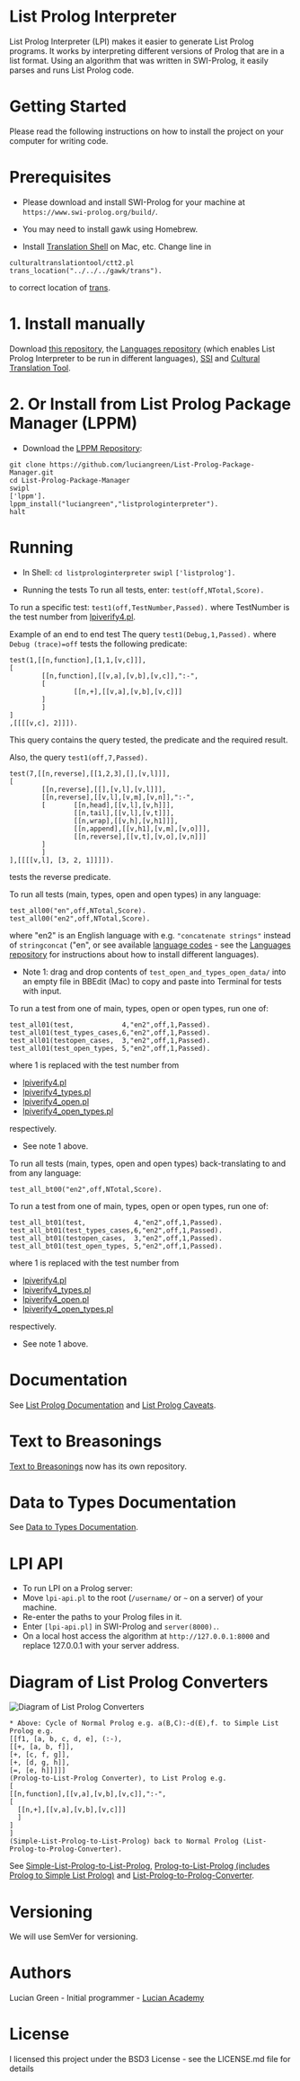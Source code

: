 # List Prolog Interpreter

List Prolog Interpreter (LPI) makes it easier to generate List Prolog programs. It works by interpreting different versions of Prolog that are in a list format. Using an algorithm that was written in SWI-Prolog, it easily parses and runs List Prolog code.

# Getting Started

Please read the following instructions on how to install the project on your computer for writing code.

# Prerequisites

* Please download and install SWI-Prolog for your machine at `https://www.swi-prolog.org/build/`.

* You may need to install gawk using Homebrew.

* Install <a href="https://github.com/soimort/translate-shell">Translation Shell</a> on Mac, etc.
Change line in
```
culturaltranslationtool/ctt2.pl
trans_location("../../../gawk/trans").
```
to correct location of <a href="https://github.com/soimort/translate-shell">trans</a>.

# 1. Install manually

Download <a href="http://github.com/luciangreen/listprologinterpreter/">this repository</a>, the <a href="https://github.com/luciangreen/Languages"> Languages repository</a> (which enables List Prolog Interpreter to be run in different languages), <a href="https://github.com/luciangreen/SSI">SSI</a> and <a href="https://github.com/luciangreen/culturaltranslationtool">Cultural Translation Tool</a>.

# 2. Or Install from List Prolog Package Manager (LPPM)

* Download the <a href="https://github.com/luciangreen/List-Prolog-Package-Manager">LPPM Repository</a>:

```
git clone https://github.com/luciangreen/List-Prolog-Package-Manager.git
cd List-Prolog-Package-Manager
swipl
['lppm'].
lppm_install("luciangreen","listprologinterpreter").
halt
```

# Running

* In Shell:
`cd listprologinterpreter`
`swipl`
`['listprolog'].`    

* Running the tests
To run all tests, enter:
`test(off,NTotal,Score).`

To run a specific test:
`test1(off,TestNumber,Passed).`
where TestNumber is the test number from <a href="lpiverify4.pl">lpiverify4.pl</a>.

Example of an end to end test
The query `test1(Debug,1,Passed).`
where `Debug (trace)=off`
tests the following predicate:
```
test(1,[[n,function],[1,1,[v,c]]],
[
        [[n,function],[[v,a],[v,b],[v,c]],":-",
        [
                [[n,+],[[v,a],[v,b],[v,c]]]
        ]
        ]
]
,[[[[v,c], 2]]]).
```
This query contains the query tested, the predicate and the required result.

Also, the query `test1(off,7,Passed).`
```
test(7,[[n,reverse],[[1,2,3],[],[v,l]]],
[
        [[n,reverse],[[],[v,l],[v,l]]],
        [[n,reverse],[[v,l],[v,m],[v,n]],":-",
        [       [[n,head],[[v,l],[v,h]]],
                [[n,tail],[[v,l],[v,t]]],
                [[n,wrap],[[v,h],[v,h1]]],
                [[n,append],[[v,h1],[v,m],[v,o]]],
                [[n,reverse],[[v,t],[v,o],[v,n]]]
        ]
        ]
],[[[[v,l], [3, 2, 1]]]]).
```
tests the reverse predicate.

To run all tests (main, types, open and open types) in any language:
```
test_all00("en",off,NTotal,Score).
test_all00("en2",off,NTotal,Score).
```
where "en2" is an English language with e.g. `"concatenate strings"` instead of `stringconcat` ("en", or see available <a href="https://github.com/soimort/translate-shell">language codes</a> - see the <a href="https://github.com/luciangreen/Languages"> Languages repository</a> for instructions about how to install different languages).

* Note 1: drag and drop contents of `test_open_and_types_open_data/` into an empty file in BBEdit (Mac) to copy and paste into Terminal for tests with input.

To run a test from one of main, types, open or open types, run one of:
```
test_all01(test,            4,"en2",off,1,Passed).
test_all01(test_types_cases,6,"en2",off,1,Passed).
test_all01(testopen_cases,  3,"en2",off,1,Passed).
test_all01(test_open_types, 5,"en2",off,1,Passed).
```
where 1 is replaced with the test number from

* <a href="https://github.com/luciangreen/listprologinterpreter/blob/master/lpiverify4.pl">lpiverify4.pl</a>
* <a href="https://github.com/luciangreen/listprologinterpreter/blob/master/lpiverify4_types.pl">lpiverify4_types.pl</a>
* <a href="https://github.com/luciangreen/listprologinterpreter/blob/master/lpiverify4_open.pl">lpiverify4_open.pl</a>
* <a href="https://github.com/luciangreen/listprologinterpreter/blob/master/lpiverify4_open_types.pl">lpiverify4_open_types.pl</a>

respectively.

* See note 1 above.

To run all tests (main, types, open and open types) back-translating to and from any language:
```
test_all_bt00("en2",off,NTotal,Score).
```

To run a test from one of main, types, open or open types, run one of:
```
test_all_bt01(test,            4,"en2",off,1,Passed).
test_all_bt01(test_types_cases,6,"en2",off,1,Passed).
test_all_bt01(testopen_cases,  3,"en2",off,1,Passed).
test_all_bt01(test_open_types, 5,"en2",off,1,Passed).
```
where 1 is replaced with the test number from

* <a href="https://github.com/luciangreen/listprologinterpreter/blob/master/lpiverify4.pl">lpiverify4.pl</a>
* <a href="https://github.com/luciangreen/listprologinterpreter/blob/master/lpiverify4_types.pl">lpiverify4_types.pl</a>
* <a href="https://github.com/luciangreen/listprologinterpreter/blob/master/lpiverify4_open.pl">lpiverify4_open.pl</a>
* <a href="https://github.com/luciangreen/listprologinterpreter/blob/master/lpiverify4_open_types.pl">lpiverify4_open_types.pl</a>

respectively.

* See note 1 above.

# Documentation

See <a href="https://github.com/luciangreen/listprologinterpreter/blob/master/LPI_docs.md">List Prolog Documentation</a> and <a href="https://github.com/luciangreen/listprologinterpreter/blob/master/LPI_Caveats.md">List Prolog Caveats</a>.

# Text to Breasonings

<a href="https://github.com/luciangreen/Text-to-Breasonings">Text to Breasonings</a> now has its own repository.

# Data to Types Documentation

See <a href="https://github.com/luciangreen/listprologinterpreter/blob/master/D2T_docs.md">Data to Types Documentation</a>.

# LPI API

* To run LPI on a Prolog server:
* Move `lpi-api.pl` to the root (`/username/` or `~` on a server) of your machine.
* Re-enter the paths to your Prolog files in it.
* Enter `[lpi-api.pl]` in SWI-Prolog and `server(8000).`.
* On a local host access the algorithm at `http://127.0.0.1:8000` and replace 127.0.0.1 with your server address.

# Diagram of List Prolog Converters

<img src="https://www.lucianacademy.com/files/Philosophy/LucianGreensPhilosophyMay2020/Diagram%20of%20List%20Prolog%20Converters.png" alt="Diagram of List Prolog Converters">

```
* Above: Cycle of Normal Prolog e.g. a(B,C):-d(E),f. to Simple List Prolog e.g. 
[[f1, [a, b, c, d, e], (:-),
[[+, [a, b, f]],
[+, [c, f, g]],
[+, [d, g, h]],
[=, [e, h]]]]]
(Prolog-to-List-Prolog Converter), to List Prolog e.g.
[
[[n,function],[[v,a],[v,b],[v,c]],":-",
[
  [[n,+],[[v,a],[v,b],[v,c]]]
  ]
]
]
(Simple-List-Prolog-to-List-Prolog) back to Normal Prolog (List-Prolog-to-Prolog-Converter).
```

See <a href="https://github.com/luciangreen/Simple-List-Prolog-to-List-Prolog">Simple-List-Prolog-to-List-Prolog</a>, <a href="https://github.com/luciangreen/Prolog-to-List-Prolog">Prolog-to-List-Prolog (includes Prolog to Simple List Prolog)</a> and <a href="https://github.com/luciangreen/List-Prolog-to-Prolog-Converter">List-Prolog-to-Prolog-Converter</a>.

# Versioning

We will use SemVer for versioning.

# Authors

Lucian Green - Initial programmer - <a href="https://www.lucianacademy.com/">Lucian Academy</a>

# License

I licensed this project under the BSD3 License - see the LICENSE.md file for details
